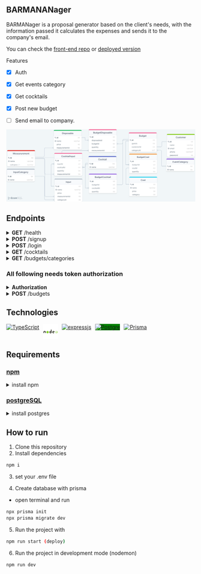 ## BARMANANager

BARMANager is a proposal generator based on the client's needs, with the information passed it calculates the expenses and sends it to the company's email.

You can check the [front-end repo](https://github.com/leonardo-otero390/barmanager-front) or [deployed version](http://barmanager-front.vercel.app/)

Features

- [x] Auth

- [x] Get events category

- [x] Get cocktails

- [x] Post new budget

- [ ] Send email to company.

<img src="./dbDesign.png" />

## Endpoints

<details>
            <summary>
                <strong>GET</strong> /health
            </summary>

- it returns status <strong>200</strong> for succes

</details>

<details>
            <summary>
                <strong>POST</strong> /signup
            </summary>

        send body request like this:

```json
{
  "name": "joe",
  "email": "joe@mail.com",
  "phone": "12345678911", //11 number digits
  "password": "123"
}
```

- it returns status <strong>201</strong> for success

- it return status <strong>409</strong> if email is already in use

 </details>

 <details>
            <summary>
                <strong>POST</strong> /login
            </summary>

        send body request like this:

```json
{
  "email": "joe@mail.com",
  "password": "123"
}
```

- it returns status <strong>200</strong> for succes

and

```json
{
  "token": "eyJhbGciOiJIUzI1NiIsInR5cCI6IkpXVCJ9.eyJpZCI6MSwiaWF0IjoxNjUwNjQ5NzgxfQ.Uh1NxvzX-4XHvZOGdsEkCWk-KJTuNFNU8U-5dP59XFw"
}
```

- it return status <strong>401</strong> for incorrect password or email

 </details>

 <details>
            <summary>
                <strong>GET</strong> /cocktails
            </summary>

- it returns status <strong>200</strong> for succes

and

```json
[
  {
    "id": 1,
    "name": "Caipirinha"
  },
  {
    "id": 2,
    "name": "Caipiroska"
  }
]
```

 </details>

 <details>
            <summary>
                <strong>GET</strong> /budgets/categories
            </summary>

- it returns status <strong>200</strong> for succes

and

```json
[
  {
    "id": 1,
    "name": "Birthday"
  },
  {
    "id": 2,
    "name": "Wedding"
  }
]
```

 </details>

### All following needs token authorization

<details>
    <summary>
        <strong >Authorization</strong>
    </summary>
- send a Bearer token on headers like this:

```json
{
  "headers": {
    "authorization": "Bearer 1cf7cccf-48ad-4edd-8b9d-121b1199aaf4"
  }
}
```

- it returns <strong>400</strong> for empty auth or without Bearer

- it returns <strong>401</strong> for unauthorized

</details>

 <details>
            <summary>
                <strong>POST</strong> /budgets
            </summary>

        send body request like this:

```json
{
  "guests": 100,
  "categoryId": 1, // budget category
  "cocktails": [1, 2] // array of cocktails ids
}
```

- it returns status <strong>201</strong> for succes

and

```json
{
  "token": "eyJhbGciOiJIUzI1NiIsInR5cCI6IkpXVCJ9.eyJpZCI6MSwiaWF0IjoxNjUwNjQ5NzgxfQ.Uh1NxvzX-4XHvZOGdsEkCWk-KJTuNFNU8U-5dP59XFw"
}
```

- it return status <strong>401</strong> for incorrect password or email

 </details>

## Technologies

<div style="display: flex; gap: 10px; height: 40px;">
  <a title="TypeScript" href="https://www.typescriptlang.org/" target="_blank" rel="noreferrer"> 
      <img src="https://user-images.githubusercontent.com/85591297/157519943-9da08e53-e59d-450a-8b0d-81af17974fd0.svg" alt="TypeScript" height="40"/>
  </a>
  <a title="Node JS" href="https://nodejs.org" target="_blank" rel="noreferrer"> 
      <img style="background: white;" src="https://raw.githubusercontent.com/devicons/devicon/master/icons/nodejs/nodejs-original-wordmark.svg" alt="nodejs" height="40"/> 
  </a>
  <a title="Express JS" href="https://expressjs.com/" target="_blank" rel="noreferrer"> 
      <img style="background: white;" src="https://www.vectorlogo.zone/logos/expressjs/expressjs-icon.svg" alt="expressjs" height="40"/> 
  </a>
  <a title="Postgre" href="https://www.postgresql.org/" target="_blank" rel="noreferrer"> 
      <img style="background: green;" src="https://user-images.githubusercontent.com/85591297/157520309-59a18d2e-ee4d-433c-8990-12fdbba37a0d.svg" alt="Postgre" height="40"/> 
  </a>
  <a title="Prisma" href="https://www.prisma.io/" target="_blank" rel="noreferrer"> 
      <img style="background: white;" src="https://miro.medium.com/max/1400/1*X6wCDTpjcn_WcvDW9jS4WQ.png" alt="Prisma" height="40"/> 
  </a>
</div>

## Requirements

### [npm](https://www.npmjs.com/)

<details>
    <summary>install npm</summary>

```bash
wget -qO- <https://raw.githubusercontent.com/nvm-sh/nvm/v0.38.0/install.sh> | bash

## Or this command
wget -qO- https://raw.githubusercontent.com/nvm-sh/nvm/v0.38.0/install.sh | bash

# Close and open terminal
nvm install --lts
nvm use --lts
# Verify node version
node --version # Must show v14.16.1
# Verify npm version
npm -v
```

</details>

### [postgreSQL](https://www.postgresql.org/)

<details>
    <summary>install postgres</summary>

```bash
sudo apt install postgresql postgresql-contrib
```

</details>

## How to run

1. Clone this repository
2. Install dependencies

```bash
npm i
```

3. set your .env file

4. Create database with prisma

- open terminal and run

```bash
npx prisma init
npx prisma migrate dev
```

5. Run the project with

```bash
npm run start (deploy)
```

6. Run the project in development mode (nodemon)

```bash
npm run dev
```
